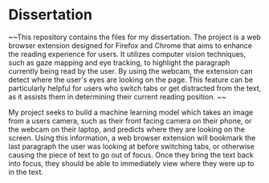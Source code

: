 # Dissertation 

~~This repository contains the files for my dissertation. The project is a web browser extension designed for Firefox and Chrome that aims to enhance the reading experience for users. It utilizes computer vision techniques, such as gaze mapping and eye tracking, to highlight the paragraph currently being read by the user. By using the webcam, the extension can detect where the user's eyes are looking on the page. This feature can be particularly helpful for users who switch tabs or get distracted from the text, as it assists them in determining their current reading position. ~~

My project seeks to build a machine learning model which takes an image from a users camera, such as their front facing camera on their phone, or the webcam on their laptop, and predicts where they are looking on the screen. Using this information, a web browser extension will bookmark the last paragraph the user was looking at before switching tabs, or otherwise causing the piece of text to go out of focus. Once they bring the text back into focus, they should be able to immediately view where they were up to in the text. 